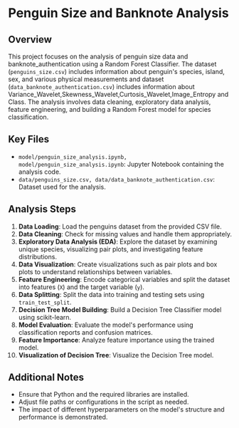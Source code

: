# Penguin Size and Banknote Analysis

## Overview
This project focuses on the analysis of penguin size data and banknote_authentication using a Random Forest Classifier. The dataset (`penguins_size.csv`) includes information about penguin's species, island, sex, and various physical measurements and dataset (`data_banknote_authentication.csv`) includes information about Variance_Wavelet,Skewness_Wavelet,Curtosis_Wavelet,Image_Entropy and Class. The analysis involves data cleaning, exploratory data analysis, feature engineering, and building a Random Forest model for species classification.

## Key Files
- `model/penguin_size_analysis.ipynb, model/penguin_size_analysis.ipynb`: Jupyter Notebook containing the analysis code.
- `data/penguins_size.csv, data/data_banknote_authentication.csv`: Dataset used for the analysis.

## Analysis Steps
1. **Data Loading**: Load the penguins dataset from the provided CSV file.
2. **Data Cleaning**: Check for missing values and handle them appropriately.
3. **Exploratory Data Analysis (EDA)**: Explore the dataset by examining unique species, visualizing pair plots, and investigating feature distributions.
4. **Data Visualization**: Create visualizations such as pair plots and box plots to understand relationships between variables.
5. **Feature Engineering**: Encode categorical variables and split the dataset into features (`X`) and the target variable (`y`).
6. **Data Splitting**: Split the data into training and testing sets using `train_test_split`.
7. **Decision Tree Model Building**: Build a Decision Tree Classifier model using scikit-learn.
8. **Model Evaluation**: Evaluate the model's performance using classification reports and confusion matrices.
9. **Feature Importance**: Analyze feature importance using the trained model.
10. **Visualization of Decision Tree**: Visualize the Decision Tree model.

## Additional Notes
- Ensure that Python and the required libraries are installed.
- Adjust file paths or configurations in the script as needed.
- The impact of different hyperparameters on the model's structure and performance is demonstrated.

